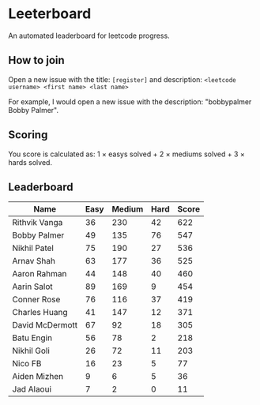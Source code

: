 # Leeterboard

An automated leaderboard for leetcode progress.

## How to join

Open a new issue with the title: `[register]` and description:
`<leetcode username> <first name> <last name>`

For example, I would open a new issue with the description: "bobbypalmer Bobby Palmer".

## Scoring

You score is calculated as:
1 $\times$ easys solved + 2 $\times$ mediums solved + 3 $\times$ hards solved.

## Leaderboard
| Name | Easy | Medium | Hard | Score |
| --- | --- | --- | --- | --- |
| Rithvik Vanga | 36 | 230 | 42 | 622 |
| Bobby Palmer | 49 | 135 | 76 | 547 |
| Nikhil Patel | 75 | 190 | 27 | 536 |
| Arnav Shah | 63 | 177 | 36 | 525 |
| Aaron Rahman | 44 | 148 | 40 | 460 |
| Aarin Salot | 89 | 169 | 9 | 454 |
| Conner Rose | 76 | 116 | 37 | 419 |
| Charles Huang | 41 | 147 | 12 | 371 |
| David McDermott | 67 | 92 | 18 | 305 |
| Batu Engin | 56 | 78 | 2 | 218 |
| Nikhil Goli | 26 | 72 | 11 | 203 |
| Nico FB | 16 | 23 | 5 | 77 |
| Aiden Mizhen | 9 | 6 | 5 | 36 |
| Jad Alaoui | 7 | 2 | 0 | 11 |
